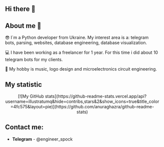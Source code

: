 ## Hi there 🖖

## About me 📝

😎 I`m a Python developer from Ukraine. My interest area is a: telegram bots, parsing, websites, database engineering, 
database visualization.


💻 I have been working as a freelancer for 1 year. For this time i did about 10 telegram bots for my clients. 


🎸 My hobby is music, logo design and microelectronics circuit engineering. 


## My statistic

<center>[![My GitHub stats](https://github-readme-stats.vercel.app/api?username=illustratumq&hide=contribs,stars&2&show_icons=true&title_color=4fc575&layout=pie)](https://github.com/anuraghazra/github-readme-stats)</center>

## Contact me:
  - **Telegram** - @engineer_spock

